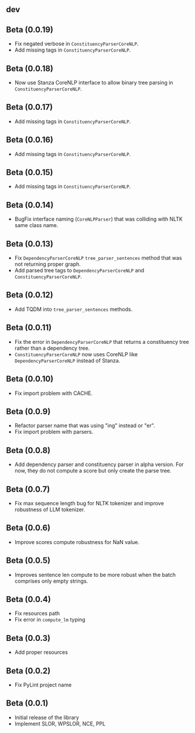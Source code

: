 ## dev

## Beta (0.0.19)

- Fix negated verbose in `ConstituencyParserCoreNLP`.
- Add missing tags in `ConstituencyParserCoreNLP`.

## Beta (0.0.18)

- Now use Stanza CoreNLP interface to allow binary tree parsing in `ConstituencyParserCoreNLP`.

## Beta (0.0.17)

- Add missing tags in `ConstituencyParserCoreNLP`.

## Beta (0.0.16)

- Add missing tags in `ConstituencyParserCoreNLP`.

## Beta (0.0.15)

- Add missing tags in `ConstituencyParserCoreNLP`.

## Beta (0.0.14)

- BugFix interface naming (`CoreNLPParser`) that was colliding with NLTK same class name.

## Beta (0.0.13)

- Fix `DependencyParserCoreNLP` `tree_parser_sentences` method that was not returning proper graph.
- Add parsed tree tags to `DependencyParserCoreNLP` and `ConstituencyParserCoreNLP`.

## Beta (0.0.12)

- Add TQDM into `tree_parser_sentences` methods.

## Beta (0.0.11)

- Fix the error in `DependencyParserCoreNLP` that returns a constituency tree rather than a dependency tree.
- `ConstituencyParserCoreNLP` now uses CoreNLP like `DependencyParserCoreNLP` instead of Stanza.

## Beta (0.0.10)

- Fix import problem with CACHE.

## Beta (0.0.9)

- Refactor parser name that was using "ing" instead or "er".
- Fix import problem with parsers.

## Beta (0.0.8)

- Add dependency parser and constituency parser in alpha version. For now, they do not compute a score but only create
  the parse tree.

## Beta (0.0.7)

- Fix max sequence length bug for NLTK tokenizer and improve robustness of LLM tokenizer.

## Beta (0.0.6)

- Improve scores compute robustness for NaN value.

## Beta (0.0.5)

- Improves sentence len compute to be more robust when the batch comprises only empty strings.

## Beta (0.0.4)

- Fix resources path
- Fix error in `compute_lm` typing

## Beta (0.0.3)

- Add proper resources

## Beta (0.0.2)

- Fix PyLint project name

## Beta (0.0.1)

- Initial release of the library
- Implement SLOR, WPSLOR, NCE, PPL
